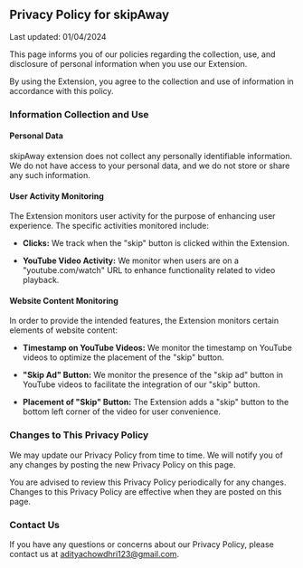## **Privacy Policy for skipAway**

Last updated: 01/04/2024

This page informs you of our policies regarding the collection, use, and disclosure of personal information when you use our Extension.

By using the Extension, you agree to the collection and use of information in accordance with this policy.

### Information Collection and Use

#### Personal Data

skipAway extension does not collect any personally identifiable information. We do not have access to your personal data, and we do not store or share any such information.

#### User Activity Monitoring

The Extension monitors user activity for the purpose of enhancing user experience. The specific activities monitored include:

- **Clicks:** We track when the "skip" button is clicked within the Extension.
  
- **YouTube Video Activity:** We monitor when users are on a "youtube.com/watch" URL to enhance functionality related to video playback.

#### Website Content Monitoring

In order to provide the intended features, the Extension monitors certain elements of website content:

- **Timestamp on YouTube Videos:** We monitor the timestamp on YouTube videos to optimize the placement of the "skip" button.

- **"Skip Ad" Button:** We monitor the presence of the "skip ad" button in YouTube videos to facilitate the integration of our "skip" button.

- **Placement of "Skip" Button:** The Extension adds a "skip" button to the bottom left corner of the video for user convenience.

### Changes to This Privacy Policy

We may update our Privacy Policy from time to time. We will notify you of any changes by posting the new Privacy Policy on this page.

You are advised to review this Privacy Policy periodically for any changes. Changes to this Privacy Policy are effective when they are posted on this page.

### Contact Us

If you have any questions or concerns about our Privacy Policy, please contact us at adityachowdhri123@gmail.com.


